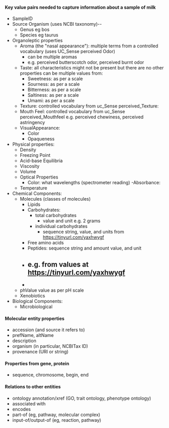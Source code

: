 #### Key value pairs needed to capture information about a sample of milk

- SampleID
- Source Organism (uses NCBI taxonomy)-- 
    - Genus eg bos
    - Species eg taurus
- Organoleptic properties
    - Aroma (the "nasal appearance"): multiple terms from a controlled vocabulary (uses UC_Sense perceived Odor) 
        - can be multiple aromas
        - e.g. perceived butterscotch odor, perceived burnt odor
    - Taste: all characteristics might not be present but there are no other properties can be multiple values from:
        - Sweetness: as per a scale
        - Sourness: as per a scale
        - Bitterness: as per a scale
        - Saltiness: as per a scale
        - Umami: as per a scale
    - Texture: controlled vocabulary from uc_Sense perceived_Texture:  
    - Mouth Feel: controlled vocabulary from uc_Sense perceived_Mouthfeel e.g. perceived chewiness, perceived astringency
    - VisualAppearance:
        - Color
        - Opaqueness
- Physical properties:
    - Density
    - Freezing Point
    - Acid-base Equilibria
    - Viscosity
    - Volume
    - Optical Properties
        - Color: what wavelengths (spectrometer reading)
        -Absorbance:
    - Temperature
- Chemical Components:
    - Molecules (classes of molecules)
        - Lipids 
        - Carbohydrates:
            - total carbohydrates 
                - value and unit e.g. 2 grams
            - individual carbohydrates 
                - sequence string, value, and units from https://tinyurl.com/yaxhwygf
        - Free amino acids
        - Peptides: sequence string and amount value, and unit 
        - e.g. from values at https://tinyurl.com/yaxhwygf
            - 
        - 
    - phValue value as per pH scale
    - Xenobiotics
- Biological Components:
    - Microbiological

#### Molecular entity properties

* accession (and source it refers to)
* prefName, altName
* description
* organism (in particular, NCBITax ID)
* provenance (URI or string)

#### Properties from gene, protein

* sequence, chromosome, begin, end

#### Relations to other entities

* ontology annotation/xref (GO, trait ontology, phenotype ontology)
* associated with
* encodes
* part-of (eg, pathway, molecular complex)
* input-of/output-of (eg, reaction, pathway)

